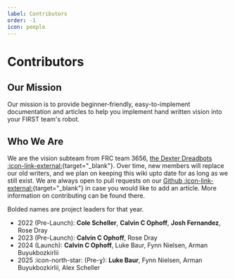 ```yaml
---
label: Contributors
order: -1
icon: people
---
```


# Contributors

## Our Mission
Our mission is to provide beginner-friendly, easy-to-implement documentation 
and articles to help you implement hand written vision into your FIRST team's 
robot.

## Who We Are
We are the vision subteam from FRC team 3656,
[the Dexter Dreadbots :icon-link-external:](https://dexterdreadbots.org/){target="_blank"}.
Over time, new members will replace our old writers, and we plan on keeping this 
wiki upto date for as long as we still exist. We are always open to pull requests on
our [Github :icon-link-external:](https://github.com/Dreadbot/TheGreenAlliance){target="_blank"}
in case you would like to add an article. More information on contributing can be found there.

Bolded names are project leaders for that year.

- 2022 (Pre-Launch): **Cole Scheller**, **Calvin C Ophoff**, **Josh Fernandez**, Rose Dray
- 2023 (Pre-Launch): **Calvin C Ophoff**, Rose Dray
- 2024 (Launch): **Calvin C Ophoff**, Luke Baur, Fynn Nielsen, Arman Buyukbozkirlii
- 2025 :icon-north-star: (Pre-ɣ): **Luke Baur**, Fynn Nielsen, Arman Buyukbozkirlii, Alex Scheller
